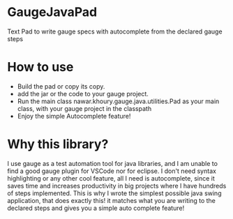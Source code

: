 # GaugeJavaPad
Text Pad to write gauge specs with autocomplete from the declared gauge steps

# How to use
- Build the pad or copy its copy.
- add the jar or the code to your gauge project.
- Run the main class nawar.khoury.gauge.java.utilities.Pad as your main class, with your gauge project in the classpath
- Enjoy the simple Autocomplete feature!

# Why this library?
I use gauge as a test automation tool for java libraries, and I am unable to find a good gauge plugin for VSCode nor for eclipse.
I don't need syntax highlighting or any other cool feature, all I need is autocomplete, since it saves time and increases productivity in big projects where I have hundreds of steps implemented. This is why I wrote the simplest possible java swing application, that does exactly this! it matches what you are writing to the declared steps and gives you a simple auto complete feature!
